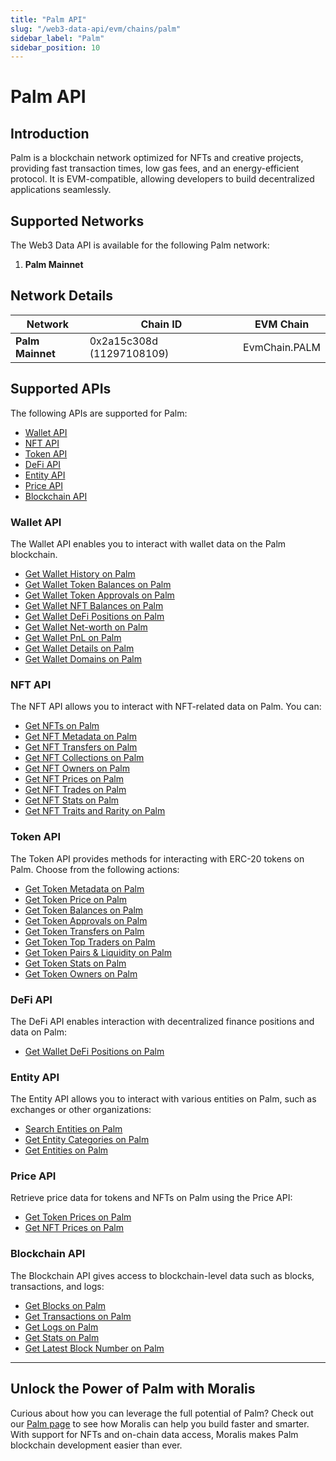 ```yaml
---
title: "Palm API"
slug: "/web3-data-api/evm/chains/palm"
sidebar_label: "Palm"
sidebar_position: 10
---
```


# Palm API

## Introduction

Palm is a blockchain network optimized for NFTs and creative projects, providing fast transaction times, low gas fees, and an energy-efficient protocol. It is EVM-compatible, allowing developers to build decentralized applications seamlessly.

## Supported Networks

The Web3 Data API is available for the following Palm network:

1. **Palm Mainnet**

## Network Details

| Network          | Chain ID                  | EVM Chain     |
| ---------------- | ------------------------- | ------------- |
| **Palm Mainnet** | 0x2a15c308d (11297108109) | EvmChain.PALM |

## Supported APIs

The following APIs are supported for Palm:

- [Wallet API](/web3-data-api/evm/reference#wallet-api)
- [NFT API](/web3-data-api/evm/reference#nft-api)
- [Token API](/web3-data-api/evm/reference#token-api)
- [DeFi API](/web3-data-api/evm/reference#defi-api)
- [Entity API](/web3-data-api/evm/reference#entity-api)
- [Price API](/web3-data-api/evm/reference#price-api)
- [Blockchain API](/web3-data-api/evm/reference#blockchain-api)

### Wallet API

The Wallet API enables you to interact with wallet data on the Palm blockchain.

- [Get Wallet History on Palm](/web3-data-api/evm/reference#get-wallet-history)
- [Get Wallet Token Balances on Palm](/web3-data-api/evm/reference#get-wallet-token-balances)
- [Get Wallet Token Approvals on Palm](/web3-data-api/evm/reference#get-wallet-token-approvals)
- [Get Wallet NFT Balances on Palm](/web3-data-api/evm/reference#get-wallet-nfts)
- [Get Wallet DeFi Positions on Palm](/web3-data-api/evm/reference#get-wallet-defi-positions)
- [Get Wallet Net-worth on Palm](/web3-data-api/evm/reference#get-wallet-net-worth)
- [Get Wallet PnL on Palm](/web3-data-api/evm/reference#get-wallet-pnl)
- [Get Wallet Details on Palm](/web3-data-api/evm/reference#get-wallet-details)
- [Get Wallet Domains on Palm](/web3-data-api/evm/reference#get-wallet-domains)

### NFT API

The NFT API allows you to interact with NFT-related data on Palm. You can:

- [Get NFTs on Palm](/web3-data-api/evm/reference#get-nfts)
- [Get NFT Metadata on Palm](/web3-data-api/evm/reference#get-nft-metadata)
- [Get NFT Transfers on Palm](/web3-data-api/evm/reference#get-nft-transfers)
- [Get NFT Collections on Palm](/web3-data-api/evm/reference#get-nft-collections)
- [Get NFT Owners on Palm](/web3-data-api/evm/reference#get-nft-owners)
- [Get NFT Prices on Palm](/web3-data-api/evm/reference#get-nft-prices)
- [Get NFT Trades on Palm](/web3-data-api/evm/reference#get-nft-trades)
- [Get NFT Stats on Palm](/web3-data-api/evm/reference#get-nft-stats)
- [Get NFT Traits and Rarity on Palm](/web3-data-api/evm/reference#get-nft-traits-and-rarity)

### Token API

The Token API provides methods for interacting with ERC-20 tokens on Palm. Choose from the following actions:

- [Get Token Metadata on Palm](/web3-data-api/evm/reference#get-token-metadata)
- [Get Token Price on Palm](/web3-data-api/evm/reference#get-token-price)
- [Get Token Balances on Palm](/web3-data-api/evm/reference#get-token-balances)
- [Get Token Approvals on Palm](/web3-data-api/evm/reference#get-token-approvals)
- [Get Token Transfers on Palm](/web3-data-api/evm/reference#get-token-transfers)
- [Get Token Top Traders on Palm](/web3-data-api/evm/reference#get-token-top-traders)
- [Get Token Pairs & Liquidity on Palm](/web3-data-api/evm/reference#get-token-pairs--liquidity)
- [Get Token Stats on Palm](/web3-data-api/evm/reference#get-token-stats)
- [Get Token Owners on Palm](/web3-data-api/evm/reference#get-token-owners)

### DeFi API

The DeFi API enables interaction with decentralized finance positions and data on Palm:

- [Get Wallet DeFi Positions on Palm](/web3-data-api/evm/reference#get-wallet-defi-positions)

### Entity API

The Entity API allows you to interact with various entities on Palm, such as exchanges or other organizations:

- [Search Entities on Palm](/web3-data-api/evm/reference#search-entities)
- [Get Entity Categories on Palm](/web3-data-api/evm/reference#get-entity-categories)
- [Get Entities on Palm](/web3-data-api/evm/reference#get-entities)

### Price API

Retrieve price data for tokens and NFTs on Palm using the Price API:

- [Get Token Prices on Palm](/web3-data-api/evm/reference#get-token-prices)
- [Get NFT Prices on Palm](/web3-data-api/evm/reference#get-nft-prices)

### Blockchain API

The Blockchain API gives access to blockchain-level data such as blocks, transactions, and logs:

- [Get Blocks on Palm](/web3-data-api/evm/reference#get-blocks)
- [Get Transactions on Palm](/web3-data-api/evm/reference#get-transactions)
- [Get Logs on Palm](/web3-data-api/evm/reference#get-logs)
- [Get Stats on Palm](/web3-data-api/evm/reference#get-stats)
- [Get Latest Block Number on Palm](/web3-data-api/evm/reference#get-latest-block-number)

---

## Unlock the Power of Palm with Moralis

Curious about how you can leverage the full potential of Palm? Check out our [Palm page](https://developers.moralis.com/chains/palm/) to see how Moralis can help you build faster and smarter. With support for NFTs and on-chain data access, Moralis makes Palm blockchain development easier than ever.

